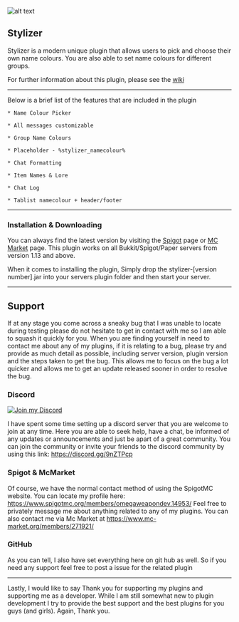 ![alt text](https://i.imgur.com/XzqaQrD.png "banner") </span>

## Stylizer

Stylizer is a modern unique plugin that allows users to pick and choose their own name colours. You are also able to 
set name colours for different groups.

For further information about this plugin, please see the [wiki](https://github.com/OmegaWeaponDev/Stylizer/wiki)

***

Below is a brief list of the features that are included in the plugin

    * Name Colour Picker
    
    * All messages customizable
    
    * Group Name Colours

    * Placeholder - %stylizer_namecolour%

    * Chat Formatting

    * Item Names & Lore

    * Chat Log

    * Tablist namecolour + header/footer
 ***
 
### Installation & Downloading

You can always find the latest version by visiting the [Spigot](https://www.spigotmc.org/resources/stylizer.78327/) 
page or [MC Market](https://www.mc-market.org/resources/18385/) page. This plugin works on all Bukkit/Spigot/Paper servers from version 1.13 and above.

When it comes to installing the plugin, Simply drop the stylizer-[version number].jar into your servers plugin folder and then start your server.

***

## **Support**

If at any stage you come across a sneaky bug that I was unable to locate during testing please do not hesitate to get in contact with me so I am able to squash it quickly for you. When you are finding yourself in need to contact me about any of my plugins, if it is relating to a bug, please try and provide as much detail as possible, including server version, plugin version and the steps taken to get the bug. This allows me to focus on the bug a lot quicker and allows me to get an update released sooner in order to resolve the bug.

### **Discord**
 <a href="https://discord.gg/9nZTPcp">
    <img src="[https://static.jeff-media.com/img/button_javadocs.png?3](https://i.imgur.com/yQIZDR6.png)" alt="Join my Discord">
  </a>

I have spent some time setting up a discord server that you are welcome to join at any time. Here you are able to seek help, have a chat, be informed of any updates or announcements and just be apart of a great community. You can join the community or invite your friends to the discord community by using this link: https://discord.gg/9nZTPcp

### **Spigot & McMarket**

Of course, we have the normal contact method of using the SpigotMC website. You can locate my profile here: https://www.spigotmc.org/members/omegaweapondev.14953/ Feel free to privately message me about anything related to any of my plugins. You can also contact me via Mc Market at https://www.mc-market.org/members/271921/

### **GitHub**

As you can tell, I also have set everything here on git hub as well. So if you need any support feel free to post a issue for the related plugin

***

Lastly, I would like to say Thank you for supporting my plugins and supporting me as a developer. While I am still somewhat new to plugin development I try to provide the best support and the best plugins for you guys (and girls). Again, Thank you. 

